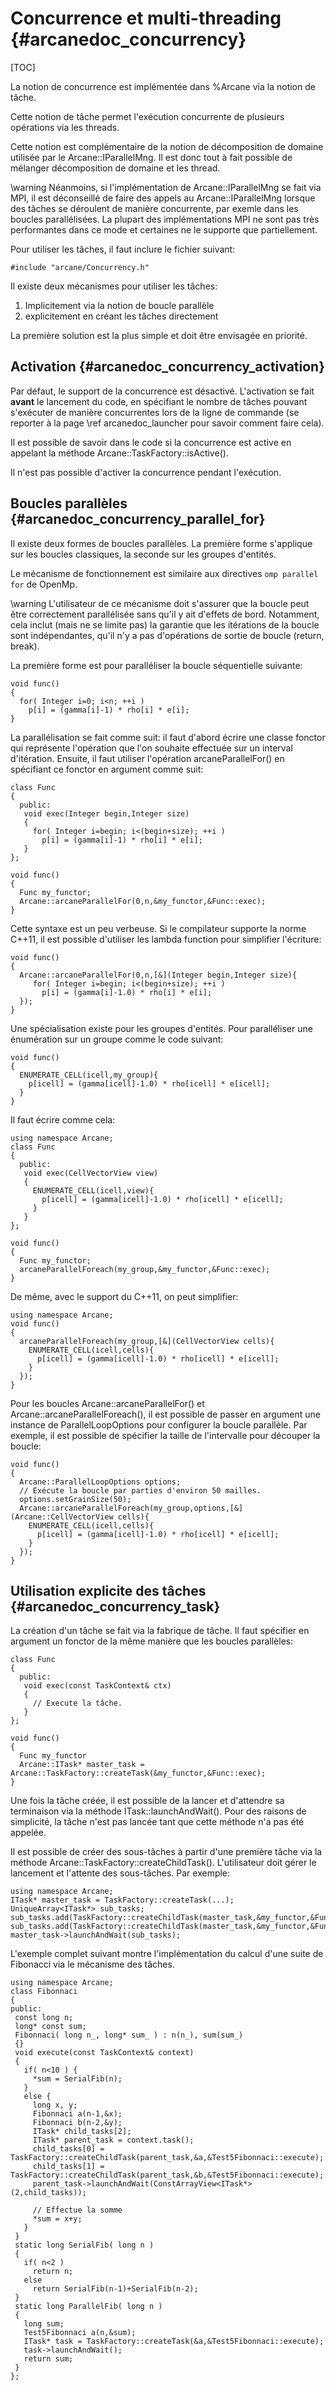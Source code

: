 Concurrence et multi-threading {#arcanedoc_concurrency}
==============================

[TOC]

La notion de concurrence est implémentée dans %Arcane via la notion de tâche.

Cette notion de tâche permet l'exécution concurrente de plusieurs
opérations via les threads.

Cette notion est complémentaire de la notion de décomposition de
domaine utilisée par le Arcane::IParallelMng. Il est donc tout à fait
possible de mélanger décomposition de domaine et les thread.

\warning Néanmoins, si l'implémentation de Arcane::IParallelMng se fait via
MPI, il est déconseillé de faire des appels au Arcane::IParallelMng lorsque
des tâches se déroulent de manière concurrente, par exemle dans les
boucles parallélisées. La plupart des implémentations MPI ne sont pas
très performantes dans ce mode et certaines ne le supporte que
partiellement.

Pour utiliser les tâches, il faut inclure le fichier suivant:

~~~{.cpp}
#include "arcane/Concurrency.h"
~~~

Il existe deux mécanismes pour utiliser les tâches:

1. Implicitement via la notion de boucle parallèle
2. explicitement en créant les tâches directement
 
La première solution est la plus simple et doit être envisagée en priorité.

Activation {#arcanedoc_concurrency_activation}
----------

Par défaut, le support de la concurrence est désactivé. L'activation
se fait **avant** le lancement du code, en spécifiant le
nombre de tâches pouvant s'exécuter de manière concurrentes lors de la
ligne de commande (se reporter à la page \ref arcanedoc_launcher pour
savoir comment faire cela).
 
Il est possible de savoir dans le code si la concurrence est active en
appelant la méthode Arcane::TaskFactory::isActive().

Il n'est pas possible d'activer la concurrence pendant l'exécution.

Boucles parallèles {#arcanedoc_concurrency_parallel_for}
------------------- 

Il existe deux formes de boucles parallèles. La première forme s'applique
sur les boucles classiques, la seconde sur les groupes d'entités.

Le mécanisme de fonctionnement est similaire aux directives
`omp parallel for` de OpenMp.

\warning L'utilisateur de ce mécanisme doit s'assurer que la boucle
peut être correctement parallélisée sans qu'il y ait d'effets de
bord. Notamment, cela inclut (mais ne se limite pas) la garantie que
les itérations de la boucle sont indépendantes, qu'il n'y a pas
d'opérations de sortie de boucle (return, break). 

La première forme est pour paralléliser la boucle séquentielle suivante:

~~~{.cpp}
void func()
{
  for( Integer i=0; i<n; ++i )
    p[i] = (gamma[i]-1) * rho[i] * e[i];
}
~~~

La parallélisation se fait comme suit: il faut d'abord écrire une
classe fonctor qui représente l'opération que l'on souhaite effectuée
sur un interval d'itération. Ensuite, il faut utiliser l'opération
arcaneParallelFor() en spécifiant ce fonctor en argument comme suit:

~~~{.cpp}
class Func
{
  public:
   void exec(Integer begin,Integer size)
   {
     for( Integer i=begin; i<(begin+size); ++i )
       p[i] = (gamma[i]-1) * rho[i] * e[i];
   }
};

void func()
{
  Func my_functor;
  Arcane::arcaneParallelFor(0,n,&my_functor,&Func::exec);
}
~~~

Cette syntaxe est un peu verbeuse. Si le compilateur supporte la norme
C++11, il est possible d'utiliser les lambda function pour simplifier l'écriture:

~~~{.cpp}
void func()
{
  Arcane::arcaneParallelFor(0,n,[&](Integer begin,Integer size){
     for( Integer i=begin; i<(begin+size); ++i )
       p[i] = (gamma[i]-1.0) * rho[i] * e[i];
  });
}
~~~

Une spécialisation existe pour les groupes d'entités.
Pour paralléliser une énumération sur un groupe comme le code suivant:

~~~{.cpp}
void func()
{
  ENUMERATE_CELL(icell,my_group){
    p[icell] = (gamma[icell]-1.0) * rho[icell] * e[icell];
  }
}
~~~

Il faut écrire comme cela:

~~~{.cpp}
using namespace Arcane;
class Func
{
  public:
   void exec(CellVectorView view)
   {
     ENUMERATE_CELL(icell,view){
       p[icell] = (gamma[icell]-1.0) * rho[icell] * e[icell];
     }
   }
};

void func()
{
  Func my_functor;
  arcaneParallelForeach(my_group,&my_functor,&Func::exec);
}
~~~

De même, avec le support du C++11, on peut simplifier:

~~~{.cpp}
using namespace Arcane;
void func()
{
  arcaneParallelForeach(my_group,[&](CellVectorView cells){
    ENUMERATE_CELL(icell,cells){
      p[icell] = (gamma[icell]-1.0) * rho[icell] * e[icell];
    }
  });
}
~~~

Pour les boucles Arcane::arcaneParallelFor() et Arcane::arcaneParallelForeach(), il est possible
de passer en argument une instance de ParallelLoopOptions pour
configurer la boucle parallèle. Par exemple, il est possible de
spécifier la taille de l'intervalle pour découper la boucle:

~~~{.cpp}
void func()
{
  Arcane::ParallelLoopOptions options;
  // Exécute la boucle par parties d'environ 50 mailles.
  options.setGrainSize(50);
  Arcane::arcaneParallelForeach(my_group,options,[&](Arcane::CellVectorView cells){
    ENUMERATE_CELL(icell,cells){
      p[icell] = (gamma[icell]-1.0) * rho[icell] * e[icell];
    }
  });
}
~~~

Utilisation explicite des tâches {#arcanedoc_concurrency_task}
--------------------------------

La création d'un tâche se fait via la fabrique de tâche. Il faut spécifier
en argument un fonctor de la même manière que les boucles parallèles:

~~~{.cpp}
class Func
{
  public:
   void exec(const TaskContext& ctx)
   {
     // Execute la tâche.
   }
};

void func()
{
  Func my_functor
  Arcane::ITask* master_task = Arcane::TaskFactory::createTask(&my_functor,&Func::exec);
}
~~~

Une fois la tâche créée, il est possible de la lancer et d'attendre sa
terminaison via la méthode ITask::launchAndWait(). Pour des raisons de
simplicité, la tâche n'est pas lancée tant que cette méthode n'a pas
été appelée.

Il est possible de créer des sous-tâches à partir d'une première tâche
via la méthode Arcane::TaskFactory::createChildTask().
L'utilisateur doit gérer le lancement et l'attente des sous-tâches.
Par exemple:

~~~{.cpp}
using namespace Arcane;
ITask* master_task = TaskFactory::createTask(...);
UniqueArray<ITask*> sub_tasks;
sub_tasks.add(TaskFactory::createChildTask(master_task,&my_functor,&Func::exec);
sub_tasks.add(TaskFactory::createChildTask(master_task,&my_functor,&Func::exec);
master_task->launchAndWait(sub_tasks);
~~~

L'exemple complet suivant montre l'implémentation du calcul d'une suite
de Fibonacci via le mécanisme des tâches.

~~~{.cpp}
using namespace Arcane;
class Fibonnaci
{
public:
 const long n;
 long* const sum;
 Fibonnaci( long n_, long* sum_ ) : n(n_), sum(sum_)
 {}
 void execute(const TaskContext& context)
 {
   if( n<10 ) {
     *sum = SerialFib(n);
   }
   else {
     long x, y;
     Fibonnaci a(n-1,&x);
     Fibonnaci b(n-2,&y);
     ITask* child_tasks[2];
     ITask* parent_task = context.task();
     child_tasks[0] = TaskFactory::createChildTask(parent_task,&a,&Test5Fibonnaci::execute);
     child_tasks[1] = TaskFactory::createChildTask(parent_task,&b,&Test5Fibonnaci::execute);
     parent_task->launchAndWait(ConstArrayView<ITask*>(2,child_tasks));

     // Effectue la somme
     *sum = x+y;
   }
 }
 static long SerialFib( long n )
 {
   if( n<2 )
     return n;
   else
     return SerialFib(n-1)+SerialFib(n-2);
 }
 static long ParallelFib( long n )
 {
   long sum;
   Test5Fibonnaci a(n,&sum);
   ITask* task = TaskFactory::createTask(&a,&Test5Fibonnaci::execute);
   task->launchAndWait();
   return sum;
 }
};
~~~
